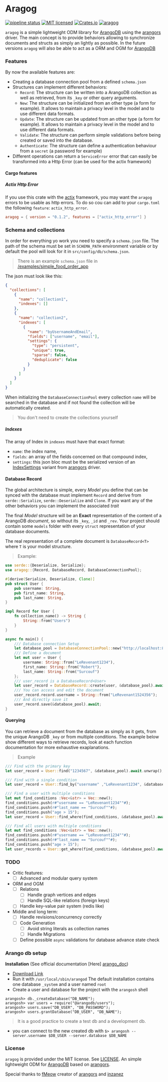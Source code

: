 <!-- cargo-sync-readme start -->

# Aragog

[![pipeline status](https://gitlab.com/qonfucius/aragog/badges/master/pipeline.svg)](https://gitlab.com/qonfucius/aragog/commits/master)
[![MIT licensed](https://img.shields.io/badge/license-MIT-blue.svg)](./LICENSE)
[![Crates.io](https://img.shields.io/crates/v/aragog.svg)](https://crates.io/crates/aragog)
[![aragog](https://docs.rs/aragog/badge.svg)](https://docs.rs/aragog)

`aragog` is a simple lightweight ODM library for [ArangoDB][ArangoDB] using the [arangors][arangors] driver.
The main concept is to provide behaviors allowing to synchronize documents and structs as simply an lightly as possible.
In the future versions `aragog` will also be able to act as a ORM and OGM for [ArangoDB][ArangoDB]

### Features

By now the available features are:
* Creating a database connection pool from a defined `schema.json`
* Structures can implement different behaviors:
    * `Record`: The structure can be written into a ArangoDB collection as well as retrieved, from its `_key` or other query arguments.
    * `New`: The structure can be initialized from an other type (a form for example). It allows to maintain a privacy level in the model and to use different data formats.
    * `Update`: The structure can be updated from an other type (a form for example). It allows to maintain a privacy level in the model and to use different data formats.
    * `Validate`: The structure can perform simple validations before being created or saved into the database.
    * `Authenticate`: The structure can define a authentication behaviour from a `secret` (a password for example)
* Different operations can return a `ServiceError` error that can easily be transformed into a Http Error (can be used for the actix framework)

#### Cargo features

##### Actix Http Error

If you use this crate with the [actix][actix] framework, you may want the `aragog` errors to be usable as http errors.
To do so cou can add to your `cargo.toml` the following `feature`: `actix_http_error`.

```toml
aragog = { version = "0.1.2", features = ["actix_http_error"] }
```

### Schema and collections

In order for everything yo work you need to specify a `schema.json` file. The path of the schema must be set in `SCHEMA_PATH` environment variable or by default the pool will look for it in `src/config/db/schema.json`.
> There is an example `schema.json` file in [/examples/simple_food_order_app][example_path]

The json must look like this:

````json
{
  "collections": [
    {
      "name": "collection1",
      "indexes": []
    },
    {
      "name": "collection2",
      "indexes": [
        {
          "name": "byUsernameAndEmail",
          "fields": ["username", "email"],
          "settings": {
            "type": "persistent",
            "unique": true,
            "sparse": false,
            "deduplicate": false
          }
        } 
      ]
    }
  ]
}
````

When initializing the `DatabaseConnectionPool` every collection `name` will be searched in the database and if not found the collection will be automatically created.
> You don't need to create the collections yourself

##### Indexes

The array of Index in `indexes` must have that exact format:
* `name`: the index name,
* `fields`: an array of the fields concerned on that compound index,
* `settings`: this json bloc must be the serialized version of an [IndexSettings][IndexSettings] variant from [arangors][arangors] driver.

#### Database Record

The global architecture is simple, every *Model* you define that can be synced with the database must implement `Record` and derive from `serde::Serialize`, `serde::Deserialize` and `Clone`.
If you want any of the other behaviors you can implement the associated *trait*

The final *Model* structure will be an **Exact** representation of the content of a ArangoDB *document*, so without its `_key`, `_id` and `_rev`.
Your project should contain some `models` folder with every `struct` representation of your database documents.

The real representation of a complete document is `DatabaseRecord<T>` where `T` is your model structure.

> Example:

```rust
use serde::{Deserialize, Serialize};
use aragog::{Record, DatabaseRecord, DatabaseConnectionPool};

#[derive(Serialize, Deserialize, Clone)]
pub struct User { 
    pub username: String,
    pub first_name: String,
    pub last_name: String,
}

impl Record for User {
    fn collection_name() -> String {
        String::from("Users")  
    }
}

async fn main() {
    /// Database connection Setup
    let database_pool = DatabaseConnectionPool::new("http://localhost:8529", "db", "root", "").await;
    /// Define a document
    let mut user = User {
        username: String::from("LeRevenant1234"),
        first_name: String::from("Robert"),
        last_name: String::from("Surcouf")
    };
    /// user_record is a DatabaseRecord<User>
    let user_record = DatabaseRecord::create(user, &database_pool).await;
    /// You can access and edit the document
    user_record.record.username = String::from("LeRevenant1524356");
    /// And directly save it
    user_record.save(&database_pool).await;
}
```

#### Querying

You can retrieve a document from the database as simply as it gets, from the unique ArangoDB `_key` or from multiple conditions.
The example below show different ways to retrieve records, look at each function documentation for more exhaustive exaplanations.

> Example
````rust
/// Find with the primary key
let user_record = User::find("1234567", &database_pool).await.unwrap();

/// Find with a single condition
let user_record = User::find_by("username" ,"LeRevenant1234", &database_pool).await.unwrap();

/// Find a user with multiple conditions
let mut find_conditions :Vec<&str> = Vec::new();
find_conditions.push(r#"username == "LeRevenant1234""#);
find_conditions.push(r#"last_name == "Surcouf""#);
find_conditions.push("age > 15");
let user_record = User::find_where(find_conditions, &database_pool).await.unwrap();

/// Find all users with multiple conditions
let mut find_conditions :Vec<&str> = Vec::new();
find_conditions.push(r#"username == "LeRevenant1234""#);
find_conditions.push(r#"last_name == "Surcouf""#);
find_conditions.push("age > 15");
let user_records = User::get_where(find_conditions, &database_pool).await.unwrap();
````

### TODO

* Critic features:
    - [ ] Advanced and modular query system
* ORM and OGM
    - [ ] Relations
        - [ ] Handle graph vertices and edges
        - [ ] Handle SQL-like relations (foreign keys)
    - [ ] Handle key-value pair system (redis like)
* Middle and long term:
    - [ ] Handle revisions/concurrency correctly
    - [ ] Code Generation
        - [ ] Avoid string literals as collection names
        - [ ] Handle Migrations
    - [ ] Define possible `async` validations for database advance state check

### Arango db setup

**Installation** (See official documentation [Here] [arango_doc])

* [Download Link][arango_download]
* Run it with `/usr/local/sbin/arangod` The default installation contains one database `_system` and a user named `root`
* Create a user and database for the project with the `arangosh` shell
```
arangosh> db._createDatabase("DB_NAME");
arangosh> var users = require("@arangodb/users");
arangosh> users.save("DB_USER", "DB_PASSWORD");
arangosh> users.grantDatabase("DB_USER", "DB_NAME");
```
> It is a good practice to create a test db and a development db.
* you can connect to the new created db with
```$> arangosh --server.username $DB_USER --server.database $DB_NAME```

### License

`aragog` is provided under the MIT license. See [LICENSE](./LICENSE).
An simple lightweight ODM for [ArangoDB][ArangoDB] based on [arangors][arangors].

Special thanks to [fMeow][fMeow] creator of [arangors][arangors] and [inzanez][inzanez]

<!-- cargo-sync-readme end -->

[arangors]: https://github.com/fMeow/arangors
[example_path]: ./examples/simple_food_order_app
[fMeow]: https://github.com/fMeow/
[inzanez]: https://github.com/inzanez/
[ArangoDB]: https://www.arangodb.com/
[IndexSettings]: https://docs.rs/arangors/0.4.3/arangors/index/enum.IndexSettings.html
[arango_download]: https://www.arangodb.com/download "Download Arango"
[arango_doc]: https://www.arangodb.com/docs/stable/getting-started.html "Arango getting started"
[actix]: https://actix.rs/ "Actix Homepage"